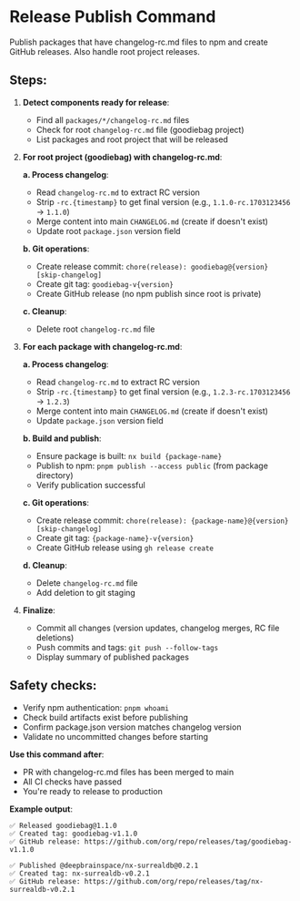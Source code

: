 # Release Publish Command

Publish packages that have changelog-rc.md files to npm and create GitHub releases. Also handle root project releases.

## Steps:

1. **Detect components ready for release**:
   - Find all `packages/*/changelog-rc.md` files
   - Check for root `changelog-rc.md` file (goodiebag project)
   - List packages and root project that will be released

2. **For root project (goodiebag) with changelog-rc.md**:

   **a. Process changelog**:
   - Read `changelog-rc.md` to extract RC version
   - Strip `-rc.{timestamp}` to get final version (e.g., `1.1.0-rc.1703123456` → `1.1.0`)
   - Merge content into main `CHANGELOG.md` (create if doesn't exist)
   - Update root `package.json` version field

   **b. Git operations**:
   - Create release commit: `chore(release): goodiebag@{version} [skip-changelog]`
   - Create git tag: `goodiebag-v{version}`
   - Create GitHub release (no npm publish since root is private)

   **c. Cleanup**:
   - Delete root `changelog-rc.md` file

3. **For each package with changelog-rc.md**:

   **a. Process changelog**:
   - Read `changelog-rc.md` to extract RC version
   - Strip `-rc.{timestamp}` to get final version (e.g., `1.2.3-rc.1703123456` → `1.2.3`)
   - Merge content into main `CHANGELOG.md` (create if doesn't exist)
   - Update `package.json` version field

   **b. Build and publish**:
   - Ensure package is built: `nx build {package-name}`
   - Publish to npm: `pnpm publish --access public` (from package directory)
   - Verify publication successful

   **c. Git operations**:
   - Create release commit: `chore(release): {package-name}@{version} [skip-changelog]`
   - Create git tag: `{package-name}-v{version}`
   - Create GitHub release using `gh release create`

   **d. Cleanup**:
   - Delete `changelog-rc.md` file
   - Add deletion to git staging

3. **Finalize**:
   - Commit all changes (version updates, changelog merges, RC file deletions)
   - Push commits and tags: `git push --follow-tags`
   - Display summary of published packages

## Safety checks:

- Verify npm authentication: `pnpm whoami`
- Check build artifacts exist before publishing
- Confirm package.json version matches changelog version
- Validate no uncommitted changes before starting

**Use this command after**:
- PR with changelog-rc.md files has been merged to main
- All CI checks have passed
- You're ready to release to production

**Example output**:
```
✅ Released goodiebag@1.1.0
✅ Created tag: goodiebag-v1.1.0
✅ GitHub release: https://github.com/org/repo/releases/tag/goodiebag-v1.1.0

✅ Published @deepbrainspace/nx-surrealdb@0.2.1
✅ Created tag: nx-surrealdb-v0.2.1  
✅ GitHub release: https://github.com/org/repo/releases/tag/nx-surrealdb-v0.2.1
```